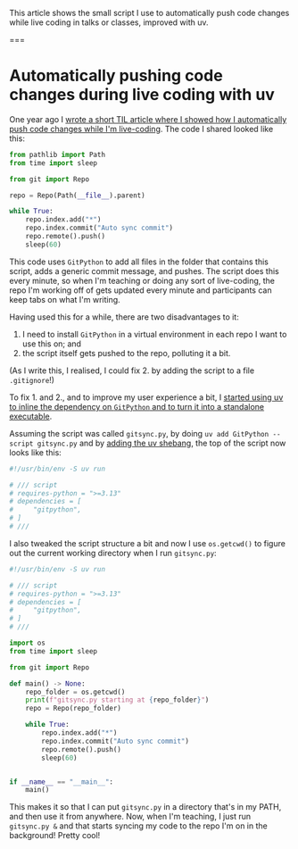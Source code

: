 This article shows the small script I use to automatically push code changes while live coding in talks or classes, improved with uv.

===


# Automatically pushing code changes during live coding with uv

One year ago I [wrote a short TIL article where I showed how I automatically push code changes while I'm live-coding](/blog/til/automatically-push-code-changes-during-live-coding).
The code I shared looked like this:

```py
from pathlib import Path
from time import sleep

from git import Repo

repo = Repo(Path(__file__).parent)

while True:
    repo.index.add("*")
    repo.index.commit("Auto sync commit")
    repo.remote().push()
    sleep(60)
```

This code uses `GitPython` to add all files in the folder that contains this script, adds a generic commit message, and pushes.
The script does this every minute, so when I'm teaching or doing any sort of live-coding, the repo I'm working off of gets updated every minute and participants can keep tabs on what I'm writing.

Having used this for a while, there are two disadvantages to it:

 1. I need to install `GitPython` in a virtual environment in each repo I want to use this on; and
 2. the script itself gets pushed to the repo, polluting it a bit.

(As I write this, I realised, I could fix 2. by adding the script to a file `.gitignore`!)

To fix 1. and 2., and to improve my user experience a bit, I [started using uv to inline the dependency on `GitPython` and to turn it into a standalone executable](/blog/til/standalone-executable-python-scripts-with-uv).

Assuming the script was called `gitsync.py`, by doing `uv add GitPython --script gitsync.py` and by [adding the uv shebang](/link-blog/simonwillison-net-2024-aug-21-usrbinenv-uv-run), the top of the script now looks like this:

```py
#!/usr/bin/env -S uv run

# /// script
# requires-python = ">=3.13"
# dependencies = [
#     "gitpython",
# ]
# ///
```

I also tweaked the script structure a bit and now I use `os.getcwd()` to figure out the current working directory when I run `gitsync.py`:

```py
#!/usr/bin/env -S uv run

# /// script
# requires-python = ">=3.13"
# dependencies = [
#     "gitpython",
# ]
# ///

import os
from time import sleep

from git import Repo

def main() -> None:
    repo_folder = os.getcwd()
    print(f"gitsync.py starting at {repo_folder}")
    repo = Repo(repo_folder)

    while True:
        repo.index.add("*")
        repo.index.commit("Auto sync commit")
        repo.remote().push()
        sleep(60)


if __name__ == "__main__":
    main()
```

This makes it so that I can put `gitsync.py` in a directory that's in my PATH, and then use it from anywhere.
Now, when I'm teaching, I just run `gitsync.py &` and that starts syncing my code to the repo I'm on in the background!
Pretty cool!

